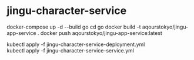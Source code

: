 # jingu-character-service

docker-compose up -d --build go
cd go
docker build -t aqourstokyo/jingu-app-service .
docker push aqourstokyo/jingu-app-service:latest

kubectl apply -f jingu-character-service-deployment.yml  
kubectl apply -f jingu-character-service-service.yml
